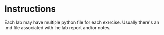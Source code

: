 # Instructions
Each lab may have multiple python file for each exercise.
Usually there's an .md file associated with the lab report and/or notes.
